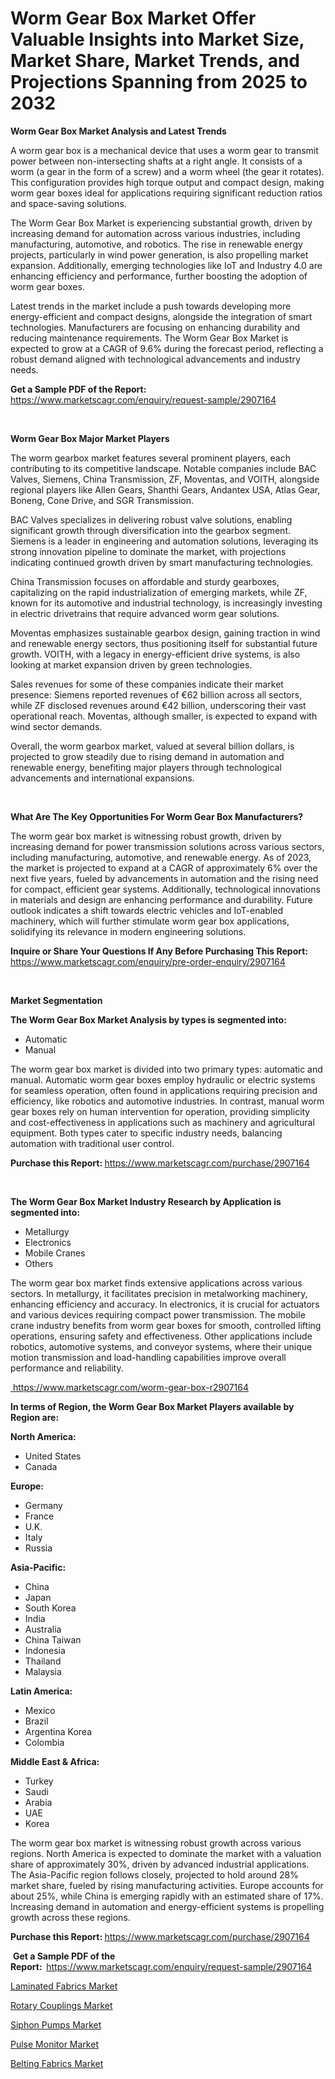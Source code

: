 <p><h1>Worm Gear Box Market Offer Valuable Insights into Market Size, Market Share, Market Trends, and Projections Spanning from 2025 to 2032</h1></p><p><strong>Worm Gear Box Market Analysis and Latest Trends</strong></p>
<p><p>A worm gear box is a mechanical device that uses a worm gear to transmit power between non-intersecting shafts at a right angle. It consists of a worm (a gear in the form of a screw) and a worm wheel (the gear it rotates). This configuration provides high torque output and compact design, making worm gear boxes ideal for applications requiring significant reduction ratios and space-saving solutions.</p><p>The Worm Gear Box Market is experiencing substantial growth, driven by increasing demand for automation across various industries, including manufacturing, automotive, and robotics. The rise in renewable energy projects, particularly in wind power generation, is also propelling market expansion. Additionally, emerging technologies like IoT and Industry 4.0 are enhancing efficiency and performance, further boosting the adoption of worm gear boxes.</p><p>Latest trends in the market include a push towards developing more energy-efficient and compact designs, alongside the integration of smart technologies. Manufacturers are focusing on enhancing durability and reducing maintenance requirements. The Worm Gear Box Market is expected to grow at a CAGR of 9.6% during the forecast period, reflecting a robust demand aligned with technological advancements and industry needs.</p></p>
<p><strong>Get a Sample PDF of the Report:&nbsp;</strong> <a href="https://www.marketscagr.com/enquiry/request-sample/2907164?utm_campaign=2097&utm_medium=2&utm_source=Github&utm_content=ia&utm_term=12032025&utm_id=worm-gear-box">https://www.marketscagr.com/enquiry/request-sample/2907164</a></p>
<p>&nbsp;</p>
<p><strong>Worm Gear Box Major Market Players</strong></p>
<p><p>The worm gearbox market features several prominent players, each contributing to its competitive landscape. Notable companies include BAC Valves, Siemens, China Transmission, ZF, Moventas, and VOITH, alongside regional players like Allen Gears, Shanthi Gears, Andantex USA, Atlas Gear, Boneng, Cone Drive, and SGR Transmission.</p><p>BAC Valves specializes in delivering robust valve solutions, enabling significant growth through diversification into the gearbox segment. Siemens is a leader in engineering and automation solutions, leveraging its strong innovation pipeline to dominate the market, with projections indicating continued growth driven by smart manufacturing technologies.</p><p>China Transmission focuses on affordable and sturdy gearboxes, capitalizing on the rapid industrialization of emerging markets, while ZF, known for its automotive and industrial technology, is increasingly investing in electric drivetrains that require advanced worm gear solutions.</p><p>Moventas emphasizes sustainable gearbox design, gaining traction in wind and renewable energy sectors, thus positioning itself for substantial future growth. VOITH, with a legacy in energy-efficient drive systems, is also looking at market expansion driven by green technologies.</p><p>Sales revenues for some of these companies indicate their market presence: Siemens reported revenues of €62 billion across all sectors, while ZF disclosed revenues around €42 billion, underscoring their vast operational reach. Moventas, although smaller, is expected to expand with wind sector demands.</p><p>Overall, the worm gearbox market, valued at several billion dollars, is projected to grow steadily due to rising demand in automation and renewable energy, benefiting major players through technological advancements and international expansions.</p></p>
<p>&nbsp;</p>
<p><strong>What Are The Key Opportunities For Worm Gear Box Manufacturers?</strong></p>
<p><p>The worm gear box market is witnessing robust growth, driven by increasing demand for power transmission solutions across various sectors, including manufacturing, automotive, and renewable energy. As of 2023, the market is projected to expand at a CAGR of approximately 6% over the next five years, fueled by advancements in automation and the rising need for compact, efficient gear systems. Additionally, technological innovations in materials and design are enhancing performance and durability. Future outlook indicates a shift towards electric vehicles and IoT-enabled machinery, which will further stimulate worm gear box applications, solidifying its relevance in modern engineering solutions.</p></p>
<p><strong>Inquire or Share Your Questions If Any Before Purchasing This Report:</strong> <a href="https://www.marketscagr.com/enquiry/pre-order-enquiry/2907164?utm_campaign=2097&utm_medium=2&utm_source=Github&utm_content=ia&utm_term=12032025&utm_id=worm-gear-box">https://www.marketscagr.com/enquiry/pre-order-enquiry/2907164</a></p>
<p>&nbsp;</p>
<p><strong>Market Segmentation</strong></p>
<p><strong>The Worm Gear Box Market Analysis by types is segmented into:</strong></p>
<p><ul><li>Automatic</li><li>Manual</li></ul></p>
<p><p>The worm gear box market is divided into two primary types: automatic and manual. Automatic worm gear boxes employ hydraulic or electric systems for seamless operation, often found in applications requiring precision and efficiency, like robotics and automotive industries. In contrast, manual worm gear boxes rely on human intervention for operation, providing simplicity and cost-effectiveness in applications such as machinery and agricultural equipment. Both types cater to specific industry needs, balancing automation with traditional user control.</p></p>
<p><strong>Purchase this Report:&nbsp;</strong><a href="https://www.marketscagr.com/purchase/2907164?utm_campaign=2097&utm_medium=2&utm_source=Github&utm_content=ia&utm_term=12032025&utm_id=worm-gear-box">https://www.marketscagr.com/purchase/2907164</a></p>
<p>&nbsp;</p>
<p><strong>The Worm Gear Box Market Industry Research by Application is segmented into:</strong></p>
<p><ul><li>Metallurgy</li><li>Electronics</li><li>Mobile Cranes</li><li>Others</li></ul></p>
<p><p>The worm gear box market finds extensive applications across various sectors. In metallurgy, it facilitates precision in metalworking machinery, enhancing efficiency and accuracy. In electronics, it is crucial for actuators and various devices requiring compact power transmission. The mobile crane industry benefits from worm gear boxes for smooth, controlled lifting operations, ensuring safety and effectiveness. Other applications include robotics, automotive systems, and conveyor systems, where their unique motion transmission and load-handling capabilities improve overall performance and reliability.</p></p>
<p><a href="https://www.marketscagr.com/worm-gear-box-r2907164?utm_campaign=2097&utm_medium=2&utm_source=Github&utm_content=ia&utm_term=12032025&utm_id=worm-gear-box">&nbsp;https://www.marketscagr.com/worm-gear-box-r2907164</a></p>
<p><strong>In terms of Region, the Worm Gear Box Market Players available by Region are:</strong></p>
<p>
    <p> <strong> North America: </strong>
        <ul>
            <li>United States</li>
            <li>Canada</li>
        </ul>
        </p> 
    <p> <strong> Europe: </strong>
        <ul>
            <li>Germany</li>
            <li>France</li>
            <li>U.K.</li>
            <li>Italy</li>
            <li>Russia</li>
        </ul>
        </p> 
    <p> <strong> Asia-Pacific: </strong>
        <ul>
            <li>China</li>
            <li>Japan</li>
            <li>South Korea</li>
            <li>India</li>
            <li>Australia</li>
            <li>China Taiwan</li>
            <li>Indonesia</li>
            <li>Thailand</li>
            <li>Malaysia</li>
        </ul>
        </p> 
    <p> <strong> Latin America: </strong>
        <ul>
            <li>Mexico</li>
            <li>Brazil</li>
            <li>Argentina Korea</li>
            <li>Colombia</li>
        </ul>
        </p> 
    <p> <strong> Middle East & Africa: </strong>
        <ul>
            <li>Turkey</li>
            <li>Saudi</li>
            <li>Arabia</li>
            <li>UAE</li>
            <li>Korea</li>
        </ul>
    </p>
    </p>
<p><p>The worm gear box market is witnessing robust growth across various regions. North America is expected to dominate the market with a valuation share of approximately 30%, driven by advanced industrial applications. The Asia-Pacific region follows closely, projected to hold around 28% market share, fueled by rising manufacturing activities. Europe accounts for about 25%, while China is emerging rapidly with an estimated share of 17%. Increasing demand in automation and energy-efficient systems is propelling growth across these regions.</p></p>
<p><strong>Purchase this Report: </strong><a href="https://www.marketscagr.com/purchase/2907164?utm_campaign=2097&utm_medium=2&utm_source=Github&utm_content=ia&utm_term=12032025&utm_id=worm-gear-box">https://www.marketscagr.com/purchase/2907164</a></p>
<p>&nbsp;<strong>Get a Sample PDF of the Report:&nbsp;&nbsp;</strong><a href="https://www.marketscagr.com/enquiry/request-sample/2907164?utm_campaign=2097&utm_medium=2&utm_source=Github&utm_content=ia&utm_term=12032025&utm_id=worm-gear-box">https://www.marketscagr.com/enquiry/request-sample/2907164</a></p>
<p><strong></strong></p>
<p><p><a href="https://github.com/rjaibiagha/Market-Research-Report-List-1/blob/main/laminated-fabrics-market.md?utm_campaign=2097&utm_medium=2&utm_source=Github&utm_content=ia&utm_term=12032025&utm_id=worm-gear-box">Laminated Fabrics Market</a></p><p><a href="https://github.com/abdhsheila7/Market-Research-Report-List-1/blob/main/rotary-couplings-market.md?utm_campaign=2097&utm_medium=2&utm_source=Github&utm_content=ia&utm_term=12032025&utm_id=worm-gear-box">Rotary Couplings Market</a></p><p><a href="https://github.com/dringmurza6r/Market-Research-Report-List-1/blob/main/siphon-pumps-market.md?utm_campaign=2097&utm_medium=2&utm_source=Github&utm_content=ia&utm_term=12032025&utm_id=worm-gear-box">Siphon Pumps Market</a></p><p><a href="https://github.com/godekkutero4/Market-Research-Report-List-1/blob/main/pulse-monitor-market.md?utm_campaign=2097&utm_medium=2&utm_source=Github&utm_content=ia&utm_term=12032025&utm_id=worm-gear-box">Pulse Monitor Market</a></p><p><a href="https://github.com/rumaskdallys2/Market-Research-Report-List-1/blob/main/belting-fabrics-market.md?utm_campaign=2097&utm_medium=2&utm_source=Github&utm_content=ia&utm_term=12032025&utm_id=worm-gear-box">Belting Fabrics Market</a></p></p>